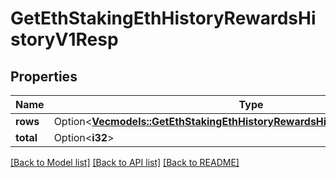 # GetEthStakingEthHistoryRewardsHistoryV1Resp

## Properties

Name | Type | Description | Notes
------------ | ------------- | ------------- | -------------
**rows** | Option<[**Vec<models::GetEthStakingEthHistoryRewardsHistoryV1RespRowsInner>**](GetEthStakingEthHistoryRewardsHistoryV1Resp_rows_inner.md)> |  | [optional]
**total** | Option<**i32**> |  | [optional]

[[Back to Model list]](../README.md#documentation-for-models) [[Back to API list]](../README.md#documentation-for-api-endpoints) [[Back to README]](../README.md)


